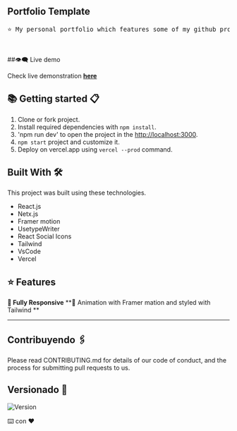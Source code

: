 
<h2>Portfolio Template</h2>
<center>
<pre>
⭐ My personal portfolio which features some of my github projects as well as my resume and technical skills.
</pre>
</center>
<br/>

##:eye_speech_bubble: Live demo

Check live demonstration <a href="https://portfolio-app-pearl-xi.vercel.app/"><strong>here</strong></a>



## :books: Getting started 📋 

1. Clone or fork project.
2. Install required dependencies with `npm install`.
3. 'npm run dev' to open the project in the [http://localhost:3000](http://localhost:3000).
4. `npm start` project and customize it.
5. Deploy on vercel.app using `vercel --prod` command.


## Built With 🛠️

This project was built using these technologies.

- React.js
- Netx.js
- Framer motion
- UsetypeWriter
- React Social Icons
- Tailwind
- VsCode
- Vercel


## :star: Features 

**📱 Fully Responsive**
**🎨 Animation with Framer mation and styled with Tailwind **
**  **

## Contribuyendo 🖇️ 

Please read CONTRIBUTING.md for details of our code of conduct, and the process for submitting pull requests to us.


## Versionado 📌

![Version](https://badge.fury.io/gh/tterb%2FHyde.svg)

⌨️ con ❤️

